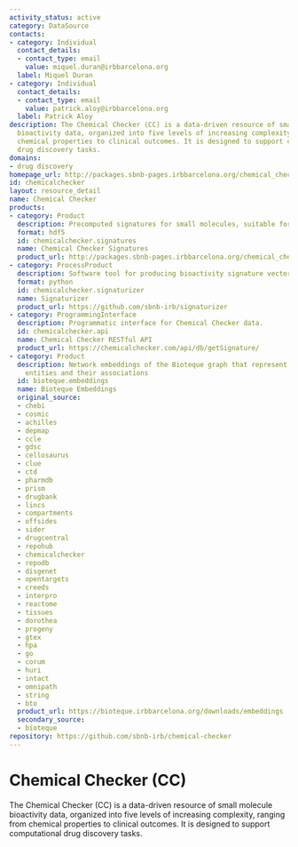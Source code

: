 ```yaml
---
activity_status: active
category: DataSource
contacts:
- category: Individual
  contact_details:
  - contact_type: email
    value: miquel.duran@irbbarcelona.org
  label: Miquel Duran
- category: Individual
  contact_details:
  - contact_type: email
    value: patrick.aloy@irbbarcelona.org
  label: Patrick Aloy
description: The Chemical Checker (CC) is a data-driven resource of small molecule
  bioactivity data, organized into five levels of increasing complexity, ranging from
  chemical properties to clinical outcomes. It is designed to support computational
  drug discovery tasks.
domains:
- drug discovery
homepage_url: http://packages.sbnb-pages.irbbarcelona.org/chemical_checker/
id: chemicalchecker
layout: resource_detail
name: Chemical Checker
products:
- category: Product
  description: Precomputed signatures for small molecules, suitable for machine learning.
  format: hdf5
  id: chemicalchecker.signatures
  name: Chemical Checker Signatures
  product_url: http://packages.sbnb-pages.irbbarcelona.org/chemical_checker/signaturization.html
- category: ProcessProduct
  description: Software tool for producing bioactivity signature vectors.
  format: python
  id: chemicalchecker.signaturizer
  name: Signaturizer
  product_url: https://github.com/sbnb-irb/signaturizer
- category: ProgrammingInterface
  description: Programmatic interface for Chemical Checker data.
  id: chemicalchecker.api
  name: Chemical Checker RESTful API
  product_url: https://chemicalchecker.com/api/db/getSignature/
- category: Product
  description: Network embeddings of the Bioteque graph that represent biological
    entities and their associations
  id: bioteque.embeddings
  name: Bioteque Embeddings
  original_source:
  - chebi
  - cosmic
  - achilles
  - depmap
  - ccle
  - gdsc
  - cellosaurus
  - clue
  - ctd
  - pharmdb
  - prism
  - drugbank
  - lincs
  - compartments
  - offsides
  - sider
  - drugcentral
  - repohub
  - chemicalchecker
  - repodb
  - disgenet
  - opentargets
  - creeds
  - interpro
  - reactome
  - tissues
  - dorothea
  - progeny
  - gtex
  - hpa
  - go
  - corum
  - huri
  - intact
  - omnipath
  - string
  - bto
  product_url: https://bioteque.irbbarcelona.org/downloads/embeddings
  secondary_source:
  - bioteque
repository: https://github.com/sbnb-irb/chemical-checker
---
```

# Chemical Checker (CC)

The Chemical Checker (CC) is a data-driven resource of small molecule bioactivity data, organized into five levels of increasing complexity, ranging from chemical properties to clinical outcomes. It is designed to support computational drug discovery tasks.